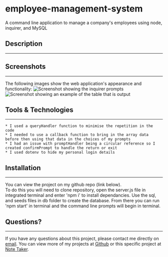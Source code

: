 # employee-management-system
A command line application to manage a company's employees using node, inquirer, and MySQL

## Description
---



## Screenshots
---
The following images show the web application's appearance and functionality: 
![Screenshot showing the inquirer prompts](./images/screenshot-1.png)
![Screenshot showing an example of the table that is output](./images/screenshot-2.png)


## Tools & Technologies
---
    * I used a queryHandler function to minimise the repetition in the code 
    * I needed to use a callback function to bring in the array data before then using that data in the choices of my prompts
    * I had an issue with promptHandler being a circular reference so I created confirmPrompt to handle the return or exit
    * I used dotenv to hide my personal login details


## Installation
---
You can view the project on my github repo (link below).  
To do this you will need to clone repository, open the server.js file in integrated terminal and enter 'npm i' to install dependancies.  Use the sql, and seeds files in db folder to create the database.  From there you can run 'npm start' in terminal and the command line prompts will begin in terminal.  

## Questions?
---
  If you have any questions about this project, please contact me directly on [email](mailto:catormerod@gmail.com). You can view more of my projects at [Github](https://github.com/catormerod) or this specific project at [Note Taker](https://github.com/CatOrmerod/employee-management-system). 
